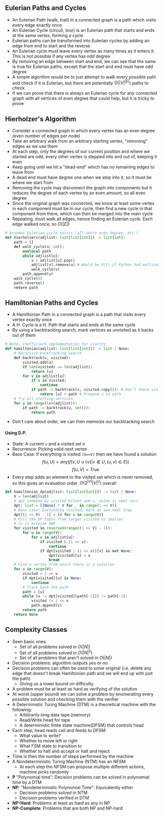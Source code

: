 ## Eulerian Paths and Cycles
- An Eulerian Path (walk, trail) in a connected graph is a path which visits every edge exactly once
- An Eulerian Cycle (circuit, tour) is an Eulerian path that starts and ends at the same vertex, forming a cycle
- Eulerian paths can be transformed into Eulerian cycles by adding an edge from end to start and the reverse
- An Eulerian cycle must leave every vertex as many times as it enters it. This is not possible if any vertex has odd degree
- By removing an edge between start and end, we can see that the same is true for Eulerian paths, except that the start and end must have odd degree
- A simple algorithm would be to just attempt to walk every possible path and check if it is Eulerian, but there are potentially $O(|V|^{|E|})$ paths to check
- If we can prove that there is always an Eulerian cycle for any connected graph with all vertices of even degree that could help, but it is tricky to prove

## Hierholzer's Algorithm
- Consider a connected graph in which every vertex has an even degree (even number of edges per node)
- Take an arbitrary walk from an arbitrary starting vertex, "removing" edges as we use them
- At each step, only the degrees of our current position and where we started are odd, every other vertex is stepped into and out of, keeping it even
- Keep going until we hit a "dead-end" which has no remaining edges to leave from
- A dead end must have degree one when we step into it, so it must be where we start from
- Removing the cycle may disconnect the graph into components but it reduces the degree of each vertex by an even amount, so all even degree
- Since the original graph was connected, we know at least some vertex in each component must be in our cycle, then find a new cycle in that component from there, which can then be merged into the main cycle
- Repeating, must walk all edges, hence finding an Eulerian cycle. Each edge walked once, so $O(|E|)$ 
```python
# Assumes Eulerian cycle exists (all verts even degree, etc.)
def hierholzers(adjlist: list[list[int]]) -> list[int]:
	path = []
	def walk_cycle(u: int):
		nonlocal path
		while adjlist[u]:
			v = adjlist[u].pop()
			adjlist[v].remove(u) # Would be O(1) if Python had multisets
			walk_cycle(v)
		path.append(u)
	walk_cycle(0)
	path.reverse()
	return path
```

## Hamiltonian Paths and Cycles
- A Hamiltonian Path in a connected graph is a path that visits every vertex exactly once
- A H. Cycle is a H. Path that starts and ends at the same cycle
- By using a backtracking search, mark vertices as unvisited as it backs out of them
```python
# Note: Inefficient implementation for clarity
def hamiltonian(adjlist: list[list[int]]) -> list | None:
	# Recursive backtracking search
	def backtrack(u, visited):
		visited.add(u)
		if len(visited) == len(adjlist):
			return [u]
		for v in adjlist[u]:
			if v in visited:
				continue
			if path := backtrack(v, visited.copy()): # Don't share visited
				return [u] + path # Prepend u to path
	# Try all starting vertices
	for u in range(len(adjlist)):
		if path := backtrack(u, set()):
			return path 
```
- Don't care about order, we can then memoize our backtracking search
#### Using D.P.
- State: A current `v` and a visited set `U`
- Recurrence: Picking valid next vertex
- Base Case: If everything is visited `(U==V)` then we have found a solution
$$f(u,U) = any(f(v,U\cup\{v\}|v\notin U,(u,v) \in E))$$
$$f(u,V) = True$$
- Every step adds an element to the visited set which is never removed, so this gives an evaluation order. 
$O(2^{|V|}|V|^2)$ overall
```python
def hamiltonian_dp(adjlist: list[list[int]]) -> list | None:
	V = len(adjlist)
	# dpt indexed by visited bitset and u, value is next vert
	dpt: list = [[None] * V for _ in range(1 << V)]
	# Base case: Everything visited, mark as own next step
	dpt[(1 << V) - 1] = [v for v in range(V)]
	# Fill the DP table from larger visited to smaller
	# << is bitwise AND
	for visited in reversed(range((1 << V) - 1)):
		for u in range(V):
			for v in adjlist[u]:
				if visited & (1 << v):
					continue
				if dpt[visited | (1 << v)][v] is not None:
					dpt[visited][u] = v
					break
	# Find a vertex from which there is a solution
	for u in range(V):
		visited = 1 << u
		if dpt[visited][u] is None:
			continue
		# Trace back the path
		path = [u]
		while (v := dpt[visited][path[-1]]) != path[-1]:
			visited |= 1 << v
			path.append(v)
		return path
	return None
```
## Complexity Classes
- Seen basic ones:
	- Set of all problems solved in $O(|N|)$
	- Set of all problems solved in $O(|N|^2)$
	- Set of all problems that aren't solved in $O(|N|)$
- Decision problems: algorithm outputs *yes* or *no*
- Decision problems can often be used to solve original (i.e. delete any edge that doesn't break Hamiltonian path and we will end up with just the path)
	- Giving us a lower bound on difficulty
- A problem must be at least as hard as verifying of the solution
- At worst (upper bound) we can solve a problem by enumerating every possible solution and checking them with the verifier
- A Deterministic Turing Machine (DTM) is a theoretical machine with the following:
	- Arbitrarily long data tape (memory)
	- Read/Write head for tape
	- A deterministic finite state machine(DFSM) that controls head
- Each step, head reads cell and feeds to DFSM:
	- What value to write?
	- Whether to move left or right
	- What FSM state to transition to
	- Whether to halt and accept or halt and reject
- Time is then the number of steps performed by the machine
- A Nondeterministic Turing Machine (NTM) has an NFSM
	- At each step the NFSM can propose multiple different actions, machine picks randomly
- **P** "Polynomial time": Decision problems can be solved in polynomial time by a DTM
- **NP**: "Nondeterministic Polynomial Time": Equivalently either
	- Decision problems solved in NTM
	- Decision problems verified in DTM
- **NP-Hard**: Problems at least as hard as any in NP
- **NP-Complete**: Problems that are both NP and NP-hard